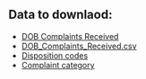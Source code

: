 
## Data to downlaod:
- [DOB Complaints Received](https://data.cityofnewyork.us/Housing-Development/DOB-Complaints-Received/eabe-havv)
- [DOB_Complaints_Received.csv](https://data.cityofnewyork.us/api/views/eabe-havv/rows.csv?accessType=DOWNLOAD)
- [Disposition codes](https://www1.nyc.gov/assets/buildings/pdf/bis_complaint_disposition_codes.pdf)
- [Complaint category](https://www1.nyc.gov/assets/buildings/pdf/complaint_category.pdf)
